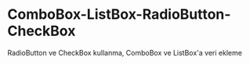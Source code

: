 # ComboBox-ListBox-RadioButton-CheckBox
RadioButton ve CheckBox kullanma, ComboBox ve ListBox'a veri ekleme

